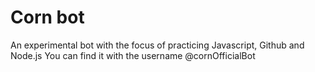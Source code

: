 # Corn bot
An experimental bot with the focus of practicing Javascript, Github and Node.js
You can find it with the username @cornOfficialBot

